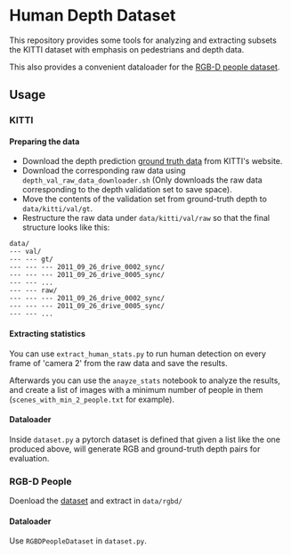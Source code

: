 # Human Depth Dataset

This repository provides some tools for analyzing and 
extracting subsets the KITTI dataset with emphasis on pedestrians
and depth data.

This also provides a convenient dataloader for the [RGB-D people dataset](https://github.com/plarr2020-team1/human_depth_dataset).

## Usage
### KITTI
#### Preparing the data
- Download the depth prediction [ground truth data](http://www.cvlibs.net/download.php?file=data_depth_annotated.zip) from KITTI's website.
- Download the corresponding raw data using `depth_val_raw_data_downloader.sh` (Only downloads the raw data corresponding to the depth validation set to save space).
- Move the contents of the validation set from ground-truth depth to `data/kitti/val/gt`.
- Restructure the raw data under `data/kitti/val/raw` so that the final structure looks like this:
```
data/
--- val/
--- --- gt/
--- --- --- 2011_09_26_drive_0002_sync/
--- --- --- 2011_09_26_drive_0005_sync/
--- --- ...
--- --- raw/
--- --- --- 2011_09_26_drive_0002_sync/
--- --- --- 2011_09_26_drive_0005_sync/
--- --- ...
```

#### Extracting statistics
You can use `extract_human_stats.py` to run human detection on every frame of 'camera 2' from the raw data and save the results.

Afterwards you can use the `anayze_stats` notebook to analyze the results, and create a list of images with a minimum number of people in them (`scenes_with_min_2_people.txt` for example).


#### Dataloader
Inside `dataset.py` a pytorch dataset is defined that given a list like the one produced above, will generate RGB and ground-truth depth pairs for evaluation.

### RGB-D People

Doenload the [dataset](http://www.informatik.uni-freiburg.de/~spinello/sw/rgbd_people_unihall.tar.gz) and extract in `data/rgbd/`

#### Dataloader
Use `RGBDPeopleDataset` in `dataset.py`.
